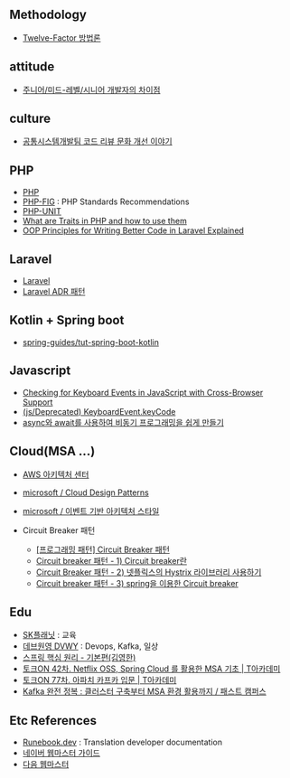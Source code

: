<h2>Methodology</h2>

- [Twelve-Factor 방법론](https://12factor.net/ko/)


<h2>attitude</h2>

- [주니어/미드-레벨/시니어 개발자의 차이점](https://medium.com/react-native-seoul/%EC%A3%BC%EB%8B%88%EC%96%B4-%EB%AF%B8%EB%93%9C-%EB%A0%88%EB%B2%A8-%EC%8B%9C%EB%8B%88%EC%96%B4-%EA%B0%9C%EB%B0%9C%EC%9E%90%EC%9D%98-%EC%B0%A8%EC%9D%B4%EC%A0%90-955af58dd446)


<h2>culture</h2>

- [공통시스템개발팀 코드 리뷰 문화 개선 이야기](https://techblog.woowahan.com/7152/)


<h2>PHP</h2>

- [PHP](https://www.php.net/)
- [PHP-FIG](https://www.php-fig.org/) : PHP Standards Recommendations
- [PHP-UNIT](https://phpunit.de/)
- [What are Traits in PHP and how to use them](https://medium.com/@iamjoestack/what-are-traits-in-php-and-how-to-use-them-9798a1a8667a)
- [OOP Principles for Writing Better Code in Laravel Explained](https://betterprogramming.pub/laravel-oop-principles-for-writing-better-code-explained-part-1-531276365cba)

<h2>Laravel</h2>

- [Laravel](https://laravel.com/)
- [Laravel ADR 패턴](https://github.com/HydrefLab/laravel-adr)


<h2>Kotlin + Spring boot</h2>

- [spring-guides/tut-spring-boot-kotlin](https://github.com/spring-guides/tut-spring-boot-kotlin/)


<h2>Javascript</h2>

- [Checking for Keyboard Events in JavaScript with Cross-Browser Support](https://devstephen.medium.com/keyboardevent-key-for-cross-browser-key-press-check-61dbad0a067a)
- [(js/Deprecated) KeyboardEvent.keyCode](https://developer.mozilla.org/en-US/docs/Web/API/KeyboardEvent/keyCode)
- [async와 await를 사용하여 비동기 프로그래밍을 쉽게 만들기](https://developer.mozilla.org/ko/docs/Learn/JavaScript/Asynchronous/Async_await)


<h2>Cloud(MSA ...)</h2>

- [AWS 아키텍처 센터](https://aws.amazon.com/ko/architecture/)
- [microsoft / Cloud Design Patterns](https://docs.microsoft.com/en-us/azure/architecture/patterns/)
- [microsoft / 이벤트 기반 아키텍처 스타일](https://docs.microsoft.com/ko-kr/azure/architecture/guide/architecture-styles/event-driven)

- Circuit Breaker 패턴
  - [[프로그래밍 패턴] Circuit Breaker 패턴](https://velog.io/@vies00/Circuit-Breaker-Pattern)
  - [Circuit breaker 패턴 - 1) Circuit breaker란](https://qwer9412.tistory.com/2)
  - [Circuit Breaker 패턴 - 2) 넷플릭스의 Hystrix 라이브러리 사용하기](https://qwer9412.tistory.com/3)
  - [Circuit breaker 패턴 - 3) spring을 이용한 Circuit breaker](https://qwer9412.tistory.com/4)

<h2>Edu</h2>

- [SK플래닛](https://www.youtube.com/c/SKplanetTacademy) : 교육
- [데브원영 DVWY](https://www.youtube.com/c/%EB%8D%B0%EB%B8%8C%EC%9B%90%EC%98%81DevWonYoung) : Devops, Kafka, 일상
- [스프링 핵심 원리 - 기본편(김영한)](https://www.inflearn.com/course/%EC%8A%A4%ED%94%84%EB%A7%81-%ED%95%B5%EC%8B%AC-%EC%9B%90%EB%A6%AC-%EA%B8%B0%EB%B3%B8%ED%8E%B8/dashboard)
- [토크ON 42차. Netflix OSS, Spring Cloud 를 활용한 MSA 기초 | T아카데미](https://www.youtube.com/playlist?list=PL9mhQYIlKEhdtYdxxZ6hZeb0va2Gm17A5)
- [토크ON 77차. 아파치 카프카 입문 | T아카데미](https://www.youtube.com/playlist?list=PL9mhQYIlKEheZvqoJj_PkYGA2hhBhgha8)
- [Kafka 완전 정복 : 클러스터 구축부터 MSA 환경 활용까지 / 패스트 캠퍼스](https://fastcampus.co.kr/search?keyword=kafka)

<h2>Etc References</h2>

- [Runebook.dev](https://runebook.dev/) : Translation developer documentation
- [네이버 웹마스터 가이드](https://searchadvisor.naver.com/guide)
- [다음 웹마스터](https://webmaster.daum.net)

